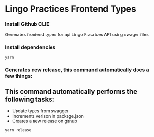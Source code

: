 # Lingo Practices Frontend Types

### Install Github CLIE

Generates frontend types for api Lingo Pracrices API using swager files

### Install dependencies

```sh
yarn
```

### Generates new release, this command automatically does a few things:

## This command automatically performs the following tasks:
- Update types from swagger
- Increments verison in package.json
- Creates a new release on github

```sh
yarn release
```